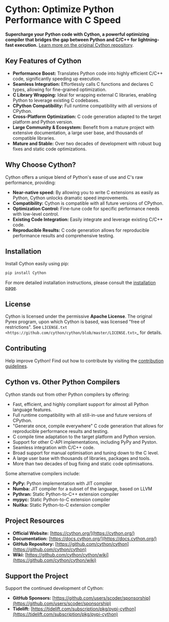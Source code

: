 # Cython: Optimize Python Performance with C Speed

**Supercharge your Python code with Cython, a powerful optimizing compiler that bridges the gap between Python and C/C++ for lightning-fast execution.** [Learn more on the original Cython repository](https://github.com/cython/cython).

## Key Features of Cython

*   **Performance Boost:** Translates Python code into highly efficient C/C++ code, significantly speeding up execution.
*   **Seamless Integration:**  Effortlessly calls C functions and declares C types, allowing for fine-grained optimization.
*   **C Library Wrapping:** Ideal for wrapping external C libraries, enabling Python to leverage existing C codebases.
*   **CPython Compatibility:** Full runtime compatibility with all versions of CPython.
*   **Cross-Platform Optimization:** C code generation adapted to the target platform and Python version.
*   **Large Community & Ecosystem:**  Benefit from a mature project with extensive documentation, a large user base, and thousands of compatible libraries.
*   **Mature and Stable:**  Over two decades of development with robust bug fixes and static code optimizations.

## Why Choose Cython?

Cython offers a unique blend of Python's ease of use and C's raw performance, providing:

*   **Near-native speed:** By allowing you to write C extensions as easily as Python, Cython unlocks dramatic speed improvements.
*   **Compatibility:**  Cython is compatible with all future versions of CPython.
*   **Optimization Control:**  Fine-tune code for specific performance needs with low-level control.
*   **Existing Code Integration:**  Easily integrate and leverage existing C/C++ code.
*   **Reproducible Results:** C code generation allows for reproducible performance results and comprehensive testing.

## Installation

Install Cython easily using pip:

```bash
pip install Cython
```

For more detailed installation instructions, please consult the [installation page](https://docs.cython.org/en/latest/src/quickstart/install.html).

## License

Cython is licensed under the permissive **Apache License**.  The original Pyrex program, upon which Cython is based, was licensed "free of restrictions". See `LICENSE.txt <https://github.com/cython/cython/blob/master/LICENSE.txt>`_ for details.

## Contributing

Help improve Cython!  Find out how to contribute by visiting the [contribution guidelines](https://github.com/cython/cython/blob/master/docs/CONTRIBUTING.rst).

## Cython vs. Other Python Compilers

Cython stands out from other Python compilers by offering:

*   Fast, efficient, and highly compliant support for almost all Python language features.
*   Full runtime compatibility with all still-in-use and future versions of CPython.
*   "Generate once, compile everywhere" C code generation that allows for reproducible performance results and testing.
*   C compile time adaptation to the target platform and Python version.
*   Support for other C-API implementations, including PyPy and Pyston.
*   Seamless integration with C/C++ code.
*   Broad support for manual optimisation and tuning down to the C level.
*   A large user base with thousands of libraries, packages and tools.
*   More than two decades of bug fixing and static code optimisations.

Some alternative compilers include:

*   **PyPy:** Python implementation with JIT compiler
*   **Numba:** JIT compiler for a subset of the language, based on LLVM
*   **Pythran:** Static Python-to-C++ extension compiler
*   **mypyc:** Static Python-to-C extension compiler
*   **Nuitka:** Static Python-to-C extension compiler

##  Project Resources

*   **Official Website:** [https://cython.org/](https://cython.org/)
*   **Documentation:** [https://docs.cython.org/](https://docs.cython.org/)
*   **GitHub Repository:** [https://github.com/cython/cython](https://github.com/cython/cython)
*   **Wiki:** [https://github.com/cython/cython/wiki](https://github.com/cython/cython/wiki)

## Support the Project

Support the continued development of Cython:

*   **GitHub Sponsors:** [https://github.com/users/scoder/sponsorship](https://github.com/users/scoder/sponsorship)
*   **Tidelift:** [https://tidelift.com/subscription/pkg/pypi-cython](https://tidelift.com/subscription/pkg/pypi-cython)